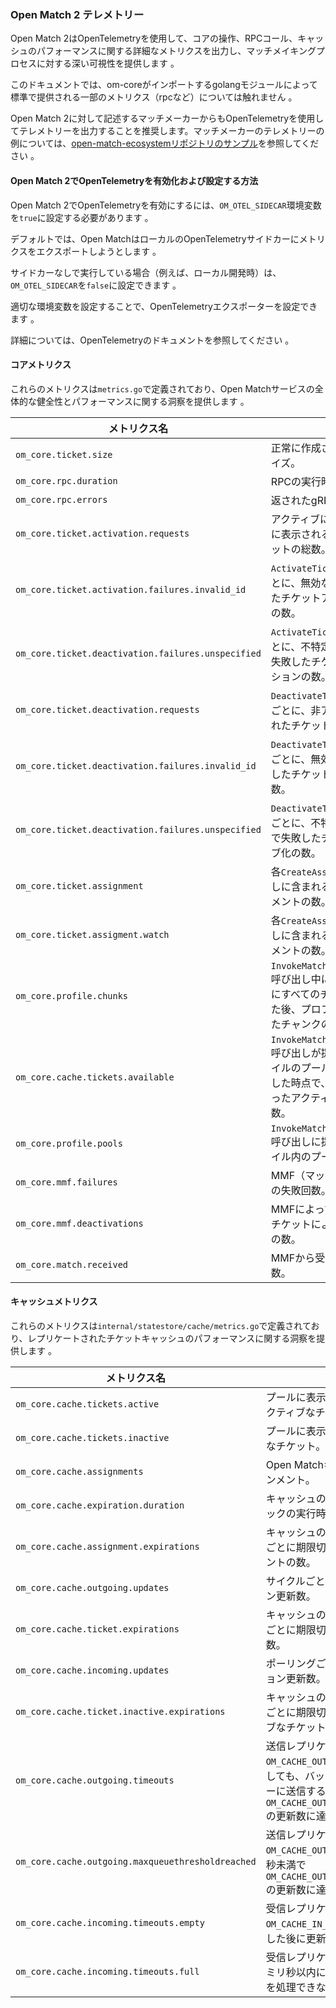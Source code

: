 ### **Open Match 2 テレメトリー**

Open Match 2はOpenTelemetryを使用して、コアの操作、RPCコール、キャッシュのパフォーマンスに関する詳細なメトリクスを出力し、マッチメイキングプロセスに対する深い可視性を提供します 。

このドキュメントでは、om-coreがインポートするgolangモジュールによって標準で提供される一部のメトリクス（rpcなど）については触れません 。

Open Match 2に対して記述するマッチメーカーからもOpenTelemetryを使用してテレメトリーを出力することを推奨します。マッチメーカーのテレメトリーの例については、[open-match-ecosystemリポジトリのサンプル](https://github.com/googleforgames/open-match-ecosystem/blob/main/v2/examples/METRICS-JP.md)を参照してください 。

#### **Open Match 2でOpenTelemetryを有効化および設定する方法**

Open Match 2でOpenTelemetryを有効にするには、`OM_OTEL_SIDECAR`環境変数を`true`に設定する必要があります 。

デフォルトでは、Open MatchはローカルのOpenTelemetryサイドカーにメトリクスをエクスポートしようとします 。

サイドカーなしで実行している場合（例えば、ローカル開発時）は、`OM_OTEL_SIDECAR`を`false`に設定できます 。

適切な環境変数を設定することで、OpenTelemetryエクスポーターを設定できます 。

詳細については、OpenTelemetryのドキュメントを参照してください 。

#### **コアメトリクス**

これらのメトリクスは`metrics.go`で定義されており、Open Matchサービスの全体的な健全性とパフォーマンスに関する洞察を提供します 。

| メトリクス名 | 説明 | 単位 |
| ----- | ----- | ----- |
| `om_core.ticket.size` | 正常に作成されたチケットのサイズ。 | kb |
| `om_core.rpc.duration` | RPCの実行時間。 | ms |
| `om_core.rpc.errors` | 返されたgRPCエラーの総数。 | count |
| `om_core.ticket.activation.requests` | アクティブに設定され、プールに表示されるようになったチケットの総数。 | count |
| `om_core.ticket.activation.failures.invalid_id` | `ActivateTickets` RPCコールごとに、無効なIDが原因で失敗したチケットアクティベーションの数。 | count |
| `om_core.ticket.deactivation.failures.unspecified` | `ActivateTickets` RPCコールごとに、不特定のエラーが原因で失敗したチケットアクティベーションの数。 | count |
| `om_core.ticket.deactivation.requests` | `DeactivateTickets` RPCコールごとに、非アクティブに設定されたチケットの数。 | count |
| `om_core.ticket.deactivation.failures.invalid_id` | `DeactivateTickets` RPCコールごとに、無効なIDが原因で失敗したチケット非アクティブ化の数。 | count |
| `om_core.ticket.deactivation.failures.unspecified` | `DeactivateTickets` RPCコールごとに、不特定のエラーが原因で失敗したチケット非アクティブ化の数。 | count |
| `om_core.ticket.assignment` | 各`CreateAssignments()`呼び出しに含まれるチケットアサインメントの数。 | count |
| `om_core.ticket.assigment.watch` | 各`CreateAssignments()`呼び出しに含まれるチケットアサインメントの数。 | count |
| `om_core.profile.chunks` | `InvokeMatchmakingFunctions()`呼び出し中に、すべてのプールにすべてのチケットが投入された後、プロファイルが分割されたチャンクの数。 | count |
| `om_core.cache.tickets.available` | `InvokeMatchmakingFunctions()`呼び出しが提供されたプロファイルのプールフィルターを処理した時点で、キャッシュ内にあったアクティブなチケットの数。 | count |
| `om_core.profile.pools` | `InvokeMatchmakingFunctions()`呼び出しに提供されたプロファイル内のプールの数。 | count |
| `om_core.mmf.failures` | MMF（マッチメイキング機能）の失敗回数。 | count |
| `om_core.mmf.deactivations` | MMFによってマッチで返されたチケットによる非アクティブ化の数。 | count |
| `om_core.match.received` | MMFから受信したマッチの総数。 | count |

#### **キャッシュメトリクス**

これらのメトリクスは`internal/statestore/cache/metrics.go`で定義されており、レプリケートされたチケットキャッシュのパフォーマンスに関する洞察を提供します 。

| メトリクス名 | 説明 | 単位 |
| ----- | ----- | ----- |
| `om_core.cache.tickets.active` | プールに表示される可能性のあるアクティブなチケット。 | count |
| `om_core.cache.tickets.inactive` | プールに表示されない非アクティブなチケット。 | count |
| `om_core.cache.assignments` | Open Matchキャッシュ内のアサインメント。 | count |
| `om_core.cache.expiration.duration` | キャッシュの有効期限切れ処理ロジックの実行時間。 | ms |
| `om_core.cache.assignment.expirations` | キャッシュの有効期限切れサイクルごとに期限切れになったアサインメントの数。 | count |
| `om_core.cache.outgoing.updates` | サイクルごとの送信レプリケーション更新数。 | count |
| `om_core.cache.ticket.expirations` | キャッシュの有効期限切れサイクルごとに期限切れになったチケットの数。 | count |
| `om_core.cache.incoming.updates` | ポーリングごとの受信レプリケーション更新数。 | count |
| `om_core.cache.ticket.inactive.expirations` | キャッシュの有効期限切れサイクルごとに期限切れになった非アクティブなチケットの数。 | count |
| `om_core.cache.outgoing.timeouts` | 送信レプリケーションキューが`OM_CACHE_OUT_WAIT_TIMEOUT_MS`待機しても、バッチとしてレプリケーターに送信するための`OM_CACHE_OUT_MAX_QUEUE_THRESHOLD`の更新数に達しなかった回数。 | count |
| `om_core.cache.outgoing.maxqueuethresholdreached` | 送信レプリケーションキューが`OM_CACHE_OUT_WAIT_TIMEOUT_MS`ミリ秒未満で`OM_CACHE_OUT_MAX_QUEUE_THRESHOLD`の更新数に達した回数。 | count |
| `om_core.cache.incoming.timeouts.empty` | 受信レプリケーションキューが`OM_CACHE_IN_WAIT_TIMEOUT_MS`待機した後に更新がなかった回数。 | count |
| `om_core.cache.incoming.timeouts.full` | 受信レプリケーションキューが500ミリ秒以内に保留中のすべての更新を処理できなかった回数。  |  |

